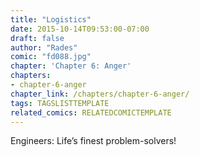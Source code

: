 ```yaml
---
title: "Logistics"
date: 2015-10-14T09:53:00-07:00
draft: false
author: "Rades"
comic: "fd088.jpg"
chapter: 'Chapter 6: Anger'
chapters:
- chapter-6-anger
chapter_link: /chapters/chapter-6-anger/
tags: TAGSLISTTEMPLATE
related_comics: RELATEDCOMICTEMPLATE
---
```


Engineers: Life’s finest problem-solvers!

